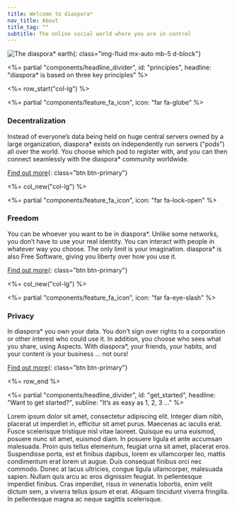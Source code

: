 ```yaml
---
title: Welcome to diaspora*
nav_title: About
title_tag: ""
subtitle: The online social world where you are in control
---
```


![The diaspora* earth][diaspora-earth]{: class="img-fluid mx-auto mb-5 d-block"}

<%= partial "components/headline_divider",
  id: "principles",
  headline: "diaspora* is based on three key principles"
%>

<%= row_start("col-lg") %>

<%= partial "components/feature_fa_icon", icon: "far fa-globe" %>

### Decentralization

Instead of everyone’s data being held on huge central servers owned by a large organization, diaspora\* exists on independently run servers ("pods") all over the world. You choose which pod to register with, and you can then connect seamlessly with the diaspora\* community worldwide.

[Find out more][get-involved]{: class="btn btn-primary"}

<%= col_new("col-lg") %>

<%= partial "components/feature_fa_icon", icon: "far fa-lock-open" %>

### Freedom

You can be whoever you want to be in diaspora\*. Unlike some networks, you don’t have to use your real identity. You can interact with people in whatever way you choose. The only limit is your imagination. diaspora\* is also Free Software, giving you liberty over how you use it.

[Find out more][get-involved]{: class="btn btn-primary"}

<%= col_new("col-lg") %>

<%= partial "components/feature_fa_icon", icon: "far fa-eye-slash" %>

### Privacy

In diaspora\* you own your data. You don’t sign over rights to a corporation or other interest who could use it. In addition, you choose who sees what you share, using Aspects. With diaspora\*, your friends, your habits, and your content is your business ... not ours!

[Find out more][get-involved]{: class="btn btn-primary"}

<%= row_end %>

<%= partial "components/headline_divider",
  id: "get_started",
  headline: "Want to get started?",
  subline: "It’s as easy as 1, 2, 3 ..."
%>

Lorem ipsum dolor sit amet, consectetur adipiscing elit. Integer diam nibh, placerat ut imperdiet in, efficitur sit amet purus. Maecenas ac iaculis erat. Fusce scelerisque tristique nisl vitae laoreet. Quisque eu urna euismod, posuere nunc sit amet, euismod diam. In posuere ligula et ante accumsan malesuada. Proin quis tellus elementum, feugiat urna sit amet, placerat eros. Suspendisse porta, est et finibus dapibus, lorem ex ullamcorper leo, mattis condimentum erat lorem ut augue. Duis consequat finibus orci nec commodo. Donec at lacus ultricies, congue ligula ullamcorper, malesuada sapien. Nullam quis arcu ac eros dignissim feugiat. In pellentesque imperdiet finibus. Cras imperdiet, risus in venenatis lobortis, enim velit dictum sem, a viverra tellus ipsum et erat. Aliquam tincidunt viverra fringilla. In pellentesque magna ac neque sagittis scelerisque.

[diaspora-earth]: <%= static_url("site/earth.png") %>
[get-involved]: <%= url_to("site", "get_involved") %>

